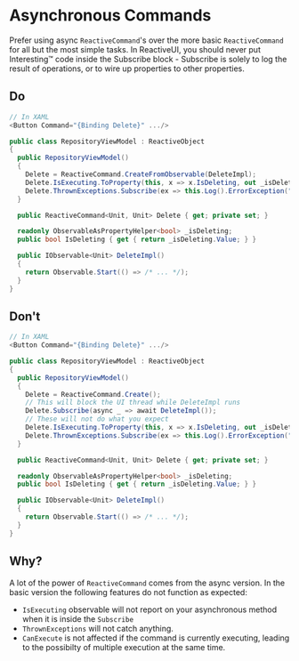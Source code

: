 # Asynchronous Commands

Prefer using async `ReactiveCommand`'s over the more basic `ReactiveCommand` for all but the most simple tasks. In ReactiveUI, you should never put Interesting™ code inside the Subscribe block - Subscribe is solely to log the result of operations, or to wire up properties to other properties.

## Do

```csharp
// In XAML
<Button Command="{Binding Delete}" .../>

public class RepositoryViewModel : ReactiveObject
{
  public RepositoryViewModel() 
  {
    Delete = ReactiveCommand.CreateFromObservable(DeleteImpl);
    Delete.IsExecuting.ToProperty(this, x => x.IsDeleting, out _isDeleting);
    Delete.ThrownExceptions.Subscribe(ex => this.Log().ErrorException("Something went wrong", ex));
  }

  public ReactiveCommand<Unit, Unit> Delete { get; private set; }

  readonly ObservableAsPropertyHelper<bool> _isDeleting;
  public bool IsDeleting { get { return _isDeleting.Value; } }

  public IObservable<Unit> DeleteImpl()
  {
    return Observable.Start(() => /* ... */);
  }
}
```

## Don't

```csharp
// In XAML
<Button Command="{Binding Delete}" .../>

public class RepositoryViewModel : ReactiveObject
{
  public RepositoryViewModel() 
  {
    Delete = ReactiveCommand.Create();
    // This will block the UI thread while DeleteImpl runs
    Delete.Subscribe(async _ => await DeleteImpl());
    // These will not do what you expect
    Delete.IsExecuting.ToProperty(this, x => x.IsDeleting, out _isDeleting);
    Delete.ThrownExceptions.Subscribe(ex => this.Log().ErrorException("Something went wrong", ex));
  }

  public ReactiveCommand<Unit, Unit> Delete { get; private set; }

  readonly ObservableAsPropertyHelper<bool> _isDeleting;
  public bool IsDeleting { get { return _isDeleting.Value; } }

  public IObservable<Unit> DeleteImpl()
  {
    return Observable.Start(() => /* ... */);
  }
}
```

## Why?

A lot of the power of `ReactiveCommand` comes from the async version. In the basic version the following features do not function as expected:

* `IsExecuting` observable will not report on your asynchronous method when it is inside the `Subscribe`
* `ThrownExceptions` will not catch anything.
* `CanExecute` is not affected if the command is currently executing, leading to the possibilty of multiple execution at the same time.



